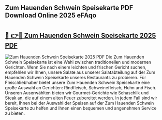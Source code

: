 ## Zum Hauenden Schwein Speisekarte PDF Download Online 2025 eFAqo

# <h2><a href="http://gcanc6x.nevu.top/?p=Zum+Hauenden+Schwein+Speisekarte">🔗 👉🔴 Zum Hauenden Schwein Speisekarte 2025 PDF</a></h2>

[![Zum Hauenden Schwein Speisekarte 2025 PDF](https://i.imgur.com/dBaPXMq.png)](http://gcanc6x.nevu.top/?p=Zum+Hauenden+Schwein+Speisekarte)
Die Zum Hauenden Schwein Speisekarte ist eine Wahl zwischen traditionellen und modernen Gerichten. Wenn Sie nach einem leichten und frischen Gericht suchen, empfehlen wir Ihnen, unsere Salate aus unserer Salatabteilung auf der Zum Hauenden Schwein Speisekarte unseres Restaurants zu probieren. Für Fleischliebhaber bietet unsere Zum Hauenden Schwein Speisekarte eine große Auswahl an Gerichten: Rindfleisch, Schweinefleisch, Huhn und Fisch. Unseren Auserwählten bieten wir Gourmet-Gerichte wie Schaschlik und Steak an, die auf einem alten Feuer zubereitet werden. In jedem Fall sind wir bereit, Ihnen bei der Auswahl der Speisen auf der Zum Hauenden Schwein Speisekarte zu helfen und Ihnen einen bequemen und angenehmen Service zu bieten.
